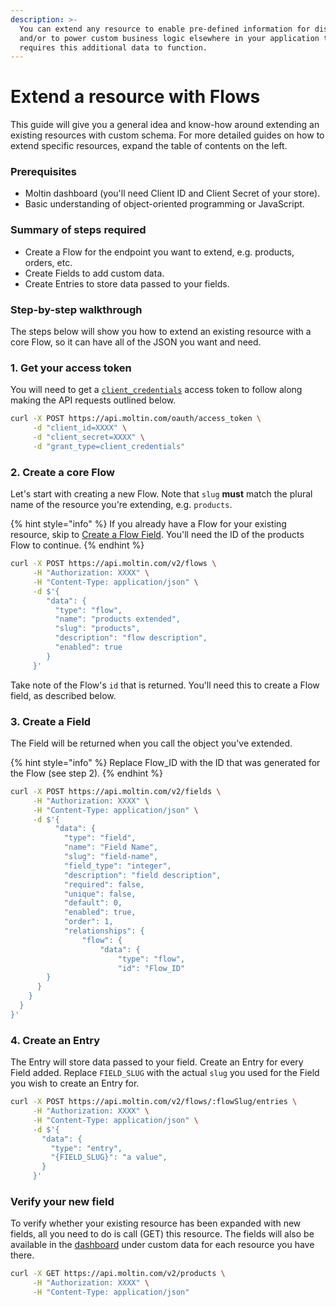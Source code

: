 ```yaml
---
description: >-
  You can extend any resource to enable pre-defined information for display
  and/or to power custom business logic elsewhere in your application that
  requires this additional data to function.
---
```


# Extend a resource with Flows

This guide will give you a general idea and know-how around extending an existing resources with custom schema. For more detailed guides on how to extend specific resources, expand the table of contents on the left.

### Prerequisites

* Moltin dashboard \(you'll need Client ID and Client Secret of your store\).
* Basic understanding of object-oriented programming or JavaScript.

### Summary of steps required

* Create a Flow for the endpoint you want to extend, e.g. products, orders, etc.
* Create Fields to add custom data.
* Create Entries to store data passed to your fields.

### Step-by-step walkthrough

The steps below will show you how to extend an existing resource with a core Flow, so it can have all of the JSON you want and need. 

### 1. Get your access token

You will need to get a [`client_credentials`](https://docs.moltin.com/basics/authentication/client-credential-token) access token to follow along making the API requests outlined below.

```bash
curl -X POST https://api.moltin.com/oauth/access_token \
     -d "client_id=XXXX" \
     -d "client_secret=XXXX" \
     -d "grant_type=client_credentials"
```

### 2. Create a core Flow

Let's start with creating a new Flow. Note that  `slug` **must** match the plural name of the resource you're extending, e.g. `products`.

{% hint style="info" %}
If you already have a Flow for your existing resource, skip to [Create a Flow Field](./#3-create-a-flow-field). You'll need the ID of the products Flow to continue.
{% endhint %}

```bash
curl -X POST https://api.moltin.com/v2/flows \
     -H "Authorization: XXXX" \
     -H "Content-Type: application/json" \
     -d $'{
        "data": {
          "type": "flow",
          "name": "products extended",
          "slug": "products",
          "description": "flow description",
          "enabled": true
        }
     }'
```

Take note of the Flow's `id` that is returned. You'll need this to create a Flow field, as described below.

### 3. Create a Field

The Field will be returned when you call the object you've extended. 

{% hint style="info" %}
Replace Flow\_ID with the ID that was generated for the Flow \(see step 2\).
{% endhint %}

```bash
curl -X POST https://api.moltin.com/v2/fields \
     -H "Authorization: XXXX" \
     -H "Content-Type: application/json" \
     -d $'{ 
          "data": {
            "type": "field",
            "name": "Field Name",
            "slug": "field-name",
            "field_type": "integer",
            "description": "field description",
            "required": false,
            "unique": false,
            "default": 0,
            "enabled": true,
            "order": 1,
            "relationships": {
                "flow": {
                    "data": {
                        "type": "flow",
                        "id": "Flow_ID"
        }
      }
    }
  }
}'
```

### 4. Create an Entry

The Entry will store data passed to your field. Create an Entry for every Field added. Replace `FIELD_SLUG` with the actual `slug` you used for the Field you wish to create an Entry for.

```bash
curl -X POST https://api.moltin.com/v2/flows/:flowSlug/entries \
     -H "Authorization: XXXX" \
     -H "Content-Type: application/json" \
     -d $'{
       "data": {
         "type": "entry",
         "{FIELD_SLUG}": "a value",
       }
     }'
```

### Verify your new field

To verify whether your existing resource has been expanded with new fields, all you need to do is call \(GET\) this resource. The fields will also be available in the [dashboard](https://dashboard.moltin.com/app) under custom data for each resource you have there.

```bash
curl -X GET https://api.moltin.com/v2/products \
     -H "Authorization: XXXX" \
     -H "Content-Type: application/json"
```








